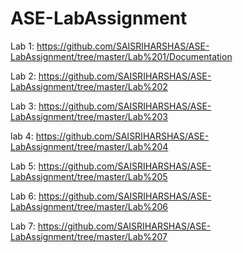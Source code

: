 # ASE-LabAssignment

Lab 1: https://github.com/SAISRIHARSHAS/ASE-LabAssignment/tree/master/Lab%201/Documentation

Lab 2: https://github.com/SAISRIHARSHAS/ASE-LabAssignment/tree/master/Lab%202

Lab 3: https://github.com/SAISRIHARSHAS/ASE-LabAssignment/tree/master/Lab%203

lab 4: https://github.com/SAISRIHARSHAS/ASE-LabAssignment/tree/master/Lab%204

Lab 5: https://github.com/SAISRIHARSHAS/ASE-LabAssignment/tree/master/Lab%205

Lab 6: https://github.com/SAISRIHARSHAS/ASE-LabAssignment/tree/master/Lab%206

Lab 7: https://github.com/SAISRIHARSHAS/ASE-LabAssignment/tree/master/Lab%207
